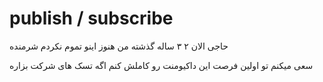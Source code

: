 # publish / subscribe


حاجی الان ۲ ۳ ساله گذشته من هنوز اینو تموم نکردم شرمنده


سعی میکنم تو اولین فرصت این داکیومنت رو کاملش کنم اگه تسک های شرکت بزاره 
